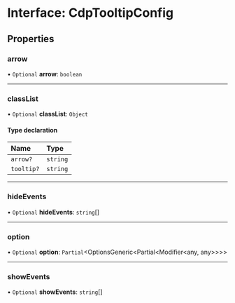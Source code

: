 # Interface: CdpTooltipConfig

## Properties

### arrow

• `Optional` **arrow**: `boolean`

___

### classList

• `Optional` **classList**: `Object`

#### Type declaration

| Name | Type |
| :------ | :------ |
| `arrow?` | `string` |
| `tooltip?` | `string` |

___

### hideEvents

• `Optional` **hideEvents**: `string`[]

___

### option

• `Optional` **option**: `Partial`<OptionsGeneric<Partial<Modifier<any, any\>\>\>\>

___

### showEvents

• `Optional` **showEvents**: `string`[]
